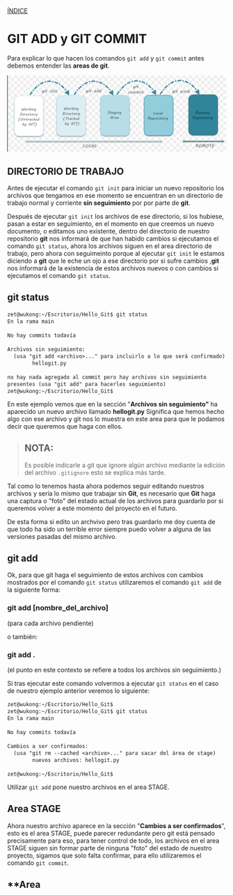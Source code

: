 [ÍNDICE](https://github.com/JoseFerDel/Guia_Git_GitHub/blob/Zet_main/README.md)

# **GIT ADD y GIT COMMIT**

Para explicar lo que hacen los comandos `git add` y `git commit` antes debemos entender las **areas de git**.

![git_areas.png](/IMG/Git_areas.png "Areas de git")

## **DIRECTORIO DE TRABAJO**

Antes de ejecutar el comando `git init` para iniciar un nuevo repositorio los archivos que tengamos en ese momento se encuentran en un directorio de trabajo normal y corriente **sin seguimiento** por por parte de **git**.

Después de ejecutar `git init` los archivos de ese directorio, si los hubiese, pasan a estar en seguimiento, en el momento en que creemos un nuevo documento, o editamos uno existente, dentro del directorio de nuestro repositorio **git** nos informará de que han habido cambios si ejecutamos el comando `git status`, ahora los archivos siguen en el area directorio de trabajo, pero ahora con seguimeinto porque al ejecutar `git init` le estamos diciendo a **git** que le eche un ojo a ese directorio por si sufre cambios ,**git** nos informará de la existencia de estos archivos nuevos o con cambios si ejecutamos el comando `git status`.

## **git status**
``` 
zet@wukong:~/Escritorio/Hello_Git$ git status
En la rama main

No hay commits todavía

Archivos sin seguimiento:
  (usa "git add <archivo>..." para incluirlo a lo que será confirmado)
        hellogit.py

no hay nada agregado al commit pero hay archivos sin seguimiento presentes (usa "git add" para hacerles seguimiento)
zet@wukong:~/Escritorio/Hello_Git$ 
``` 

En este ejemplo vemos que en la sección "**Archivos sin seguimiento"** ha aparecido un nuevo archivo llamado **hellogit.py**
Significa que hemos hecho algo con ese archivo y git nos lo muestra en este area para que le podamos decir que queremos que haga con ellos.  

> ## NOTA:
> Es posible indicarle a git que ignore algún archivo mediante la edición del archivo `.gitignore` esto se explica más tarde.

Tal como lo tenemos hasta ahora podemos seguir editando nuestros archivos y sería lo mismo que trabajar sin **Git**, es necesario que **Git** haga una captura o "foto" del estado actual de los archivos para guardarlo por si queremos volver a este momento del proyecto en el futuro.

De esta forma si edito un archvivo pero tras guardarlo me doy cuenta de que todo ha sido un terrible error siempre puedo volver a alguna de las versiones pasadas del mismo archivo.

## **git add**

Ok, para que git haga el seguimiento de estos archivos con cambios mostrados por el comando `git status` utilizaremos el comando `git add` de la siguiente forma:

### git add [nombre_del_archivo]
(para cada archivo pendiente)

o también:

### git add . 
(el punto en este contexto se refiere a todos los archivos sin seguimiento.)

Si tras ejecutar este comando volvermos a ejecutar `git status` en el caso de nuestro ejemplo anterior veremos lo siguiente:
```
zet@wukong:~/Escritorio/Hello_Git$  
zet@wukong:~/Escritorio/Hello_Git$ git status 
En la rama main 
 
No hay commits todavía 
 
Cambios a ser confirmados: 
  (usa "git rm --cached <archivo>..." para sacar del área de stage) 
        nuevos archivos: hellogit.py 
 
zet@wukong:~/Escritorio/Hello_Git$
```
Utilizar `git add` pone nuestro archivos en el area STAGE.


## **Area STAGE**

Ahora nuestro archivo aparece en la sección "**Cambios a ser confirmados**", esto es el area STAGE, puede parecer redundante pero git está pensado precisamente para eso, para tener control de todo, los archivos en el area STAGE siguen sin formar parte de ninguna "foto" del estado de nuestro proyecto, sigamos que solo falta confirmar, para ello utilizaremos el comando `git commit`.

## **Area 







